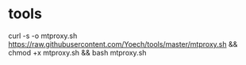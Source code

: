 # tools

curl -s -o mtproxy.sh https://raw.githubusercontent.com/Yoech/tools/master/mtproxy.sh && chmod +x mtproxy.sh && bash mtproxy.sh
